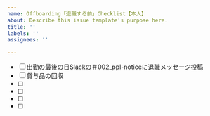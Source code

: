 ```yaml
---
name: Offboarding「退職する前」Checklist【本人】
about: Describe this issue template's purpose here.
title: ''
labels: ''
assignees: ''

---
```


- [ ] 出勤の最後の日Slackの＃002_ppl-noticeに退職メッセージ投稿
- [ ] 貸与品の回収
- [ ] 
- [ ]
- [ ] 
- [ ]

